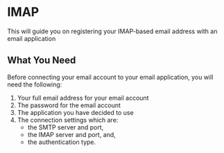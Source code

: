 # IMAP

This will guide you on registering your IMAP-based email address with an email application

## What You Need

Before connecting your email account to your email application, you will need the following:
1. Your full email address for your email account
2. The password for the email account
3. The application you have decided to use
4. The connection settings which are:
    - the SMTP server and port,
    - the IMAP server and port, and,
    - the authentication type.